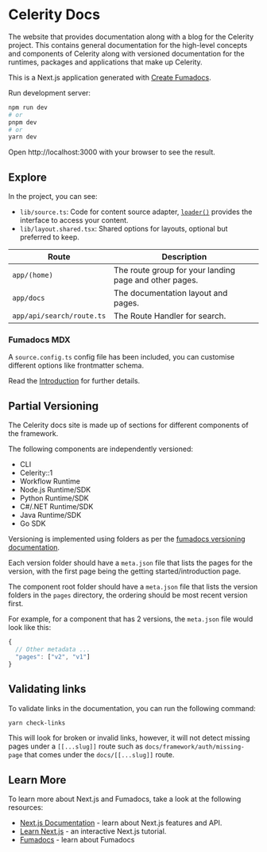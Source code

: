 # Celerity Docs

The website that provides documentation along with a blog for the Celerity project.
This contains general documentation for the high-level concepts and components of Celerity along with versioned documentation for the runtimes, packages and applications that make up Celerity.

This is a Next.js application generated with
[Create Fumadocs](https://github.com/fuma-nama/fumadocs).

Run development server:

```bash
npm run dev
# or
pnpm dev
# or
yarn dev
```

Open http://localhost:3000 with your browser to see the result.

## Explore

In the project, you can see:

- `lib/source.ts`: Code for content source adapter, [`loader()`](https://fumadocs.dev/docs/headless/source-api) provides the interface to access your content.
- `lib/layout.shared.tsx`: Shared options for layouts, optional but preferred to keep.

| Route                     | Description                                            |
| ------------------------- | ------------------------------------------------------ |
| `app/(home)`              | The route group for your landing page and other pages. |
| `app/docs`                | The documentation layout and pages.                    |
| `app/api/search/route.ts` | The Route Handler for search.                          |

### Fumadocs MDX

A `source.config.ts` config file has been included, you can customise different options like frontmatter schema.

Read the [Introduction](https://fumadocs.dev/docs/mdx) for further details.

## Partial Versioning

The Celerity docs site is made up of sections for different components of the framework.

The following components are independently versioned:

- CLI
- Celerity::1
- Workflow Runtime
- Node.js Runtime/SDK
- Python Runtime/SDK
- C#/.NET Runtime/SDK
- Java Runtime/SDK
- Go SDK

Versioning is implemented using folders as per the [fumadocs versioning documentation](https://fumadocs.dev/docs/versioning).

Each version folder should have a `meta.json` file that lists the pages for the version, with the first page being the getting started/introduction page.

The component root folder should have a `meta.json` file that lists the version folders in the `pages` directory, the ordering should be most recent version first.

For example, for a component that has 2 versions, the `meta.json` file would look like this:

```javascript
{
  // Other metadata ...
  "pages": ["v2", "v1"]
}
```

## Validating links

To validate links in the documentation, you can run the following command:

```bash
yarn check-links
```

This will look for broken or invalid links, however, it will not detect missing pages under a `[[...slug]]` route such as `docs/framework/auth/missing-page` that comes under the `docs/[[...slug]]` route.

## Learn More

To learn more about Next.js and Fumadocs, take a look at the following
resources:

- [Next.js Documentation](https://nextjs.org/docs) - learn about Next.js
  features and API.
- [Learn Next.js](https://nextjs.org/learn) - an interactive Next.js tutorial.
- [Fumadocs](https://fumadocs.vercel.app) - learn about Fumadocs
